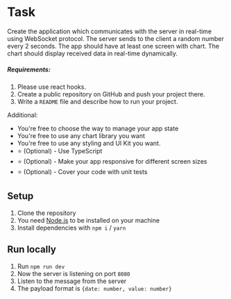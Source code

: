# Task

Create the application which communicates with the server in real-time using WebSocket protocol.
The server sends to the client a random number every 2 seconds.
The app should have at least one screen with chart. The chart should display received data in real-time dynamically.

##### Requirements:

1. Please use react hooks.
2. Create a public repository on GitHub and push your project there.
3. Write a `README` file and describe how to run your project.

Additional:

- You're free to choose the way to manage your app state
- You're free to use any chart library you want
- You're free to use any styling and UI Kit you want.
- :star: (Optional) - Use TypeScript
- :star: (Optional) - Make your app responsive for different screen sizes
- :star: (Optional) - Cover your code with unit tests

## Setup

1. Clone the repository
2. You need [Node.js](https://nodejs.org/en/) to be installed on your machine
3. Install dependencies with `npm i` / `yarn`

## Run locally

1. Run `npm run dev`
2. Now the server is listening on port `8080`
3. Listen to the message from the server
4. The payload format is `{date: number, value: number}`
